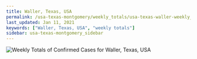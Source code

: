 ```yaml
---
title: Waller, Texas, USA
permalink: /usa-texas-montgomery/weekly_totals/usa-texas-waller-weekly_totals.html
last_updated: Jan 11, 2021
keywords: ["Waller, Texas, USA", "weekly totals"]
sidebar: usa-texas-montgomery_sidebar
---
```


![Weekly Totals of Confirmed Cases for Waller, Texas, USA](/covid_tracker/images/graphs/usa-texas-waller-weekly_totals_graph.png)
